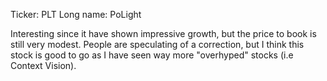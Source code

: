 
Ticker: PLT
Long name: PoLight

Interesting since it have shown impressive growth, but the price to book is still very modest. People are speculating of a correction, but I think this stock is good to go as I have seen way more "overhyped" stocks (i.e Context Vision). 